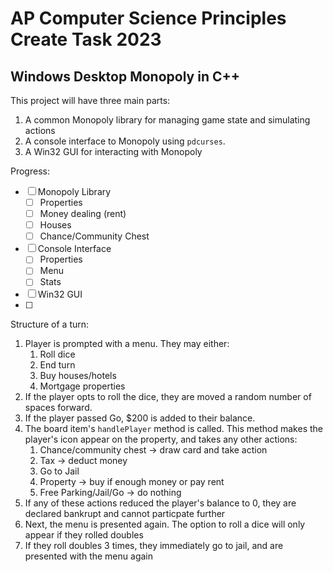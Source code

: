 # AP Computer Science Principles Create Task 2023

## Windows Desktop Monopoly in C++

This project will have three main parts:
1. A common Monopoly library for managing game state and simulating actions
2. A console interface to Monopoly using `pdcurses`.
3. A Win32 GUI for interacting with Monopoly

Progress:
- [ ] Monopoly Library
  - [ ] Properties
  - [ ] Money dealing (rent)
  - [ ] Houses
  - [ ] Chance/Community Chest
- [ ] Console Interface
  - [ ] Properties
  - [ ] Menu
  - [ ] Stats
- [ ] Win32 GUI
- [ ] 

Structure of a turn:

1. Player is prompted with a menu. They may either:
    1. Roll dice
    1. End turn
    1. Buy houses/hotels
    1. Mortgage properties
1. If the player opts to roll the dice, they are moved a random number of spaces forward.
1. If the player passed Go, $200 is added to their balance.
1. The board item's `handlePlayer` method is called.
    This method makes the player's icon appear on the property, and takes any other actions:
    1. Chance/community chest -> draw card and take action
    1. Tax -> deduct money
    1. Go to Jail
    1. Property -> buy if enough money or pay rent
    1. Free Parking/Jail/Go -> do nothing
1. If any of these actions reduced the player's balance to 0, they are declared bankrupt and cannot particpate further
1. Next, the menu is presented again. The option to roll a dice will only appear if they rolled doubles
1. If they roll doubles 3 times, they immediately go to jail, and are presented with the menu again